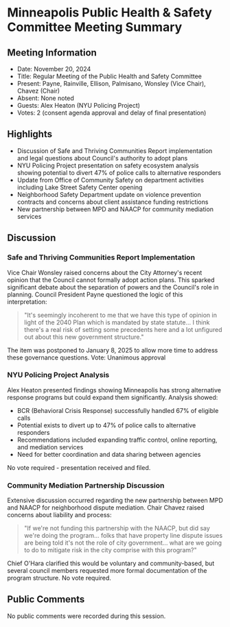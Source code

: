 # Minneapolis Public Health & Safety Committee Meeting Summary

## Meeting Information
- Date: November 20, 2024
- Title: Regular Meeting of the Public Health and Safety Committee
- Present: Payne, Rainville, Ellison, Palmisano, Wonsley (Vice Chair), Chavez (Chair)
- Absent: None noted
- Guests: Alex Heaton (NYU Policing Project)
- Votes: 2 (consent agenda approval and delay of final presentation)

## Highlights
* Discussion of Safe and Thriving Communities Report implementation and legal questions about Council's authority to adopt plans
* NYU Policing Project presentation on safety ecosystem analysis showing potential to divert 47% of police calls to alternative responders
* Update from Office of Community Safety on department activities including Lake Street Safety Center opening
* Neighborhood Safety Department update on violence prevention contracts and concerns about client assistance funding restrictions
* New partnership between MPD and NAACP for community mediation services

## Discussion

### Safe and Thriving Communities Report Implementation
Vice Chair Wonsley raised concerns about the City Attorney's recent opinion that the Council cannot formally adopt action plans. This sparked significant debate about the separation of powers and the Council's role in planning. Council President Payne questioned the logic of this interpretation:

>"It's seemingly incoherent to me that we have this type of opinion in light of the 2040 Plan which is mandated by state statute... I think there's a real risk of setting some precedents here and a lot unfigured out about this new government structure."

The item was postponed to January 8, 2025 to allow more time to address these governance questions. Vote: Unanimous approval

### NYU Policing Project Analysis 
Alex Heaton presented findings showing Minneapolis has strong alternative response programs but could expand them significantly. Analysis showed:
- BCR (Behavioral Crisis Response) successfully handled 67% of eligible calls
- Potential exists to divert up to 47% of police calls to alternative responders
- Recommendations included expanding traffic control, online reporting, and mediation services
- Need for better coordination and data sharing between agencies

No vote required - presentation received and filed.

### Community Mediation Partnership Discussion
Extensive discussion occurred regarding the new partnership between MPD and NAACP for neighborhood dispute mediation. Chair Chavez raised concerns about liability and process:

>"If we're not funding this partnership with the NAACP, but did say we're doing the program... folks that have property line dispute issues are being told it's not the role of city government... what are we going to do to mitigate risk in the city comprise with this program?"

Chief O'Hara clarified this would be voluntary and community-based, but several council members requested more formal documentation of the program structure. No vote required.

## Public Comments
No public comments were recorded during this session.

